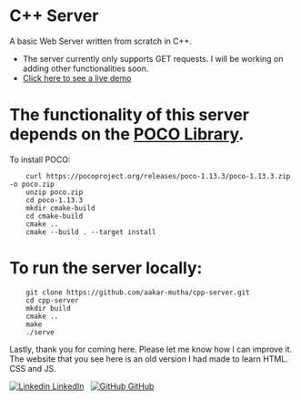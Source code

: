 # C++ Server

A basic Web Server written from scratch in C++.
* The server currently only supports GET requests. I will be working on adding other functionalities soon.
* [Click here to see a live demo](https://cpp-server.fly.dev)

# The functionality of this server depends on the [POCO Library](https://pocoproject.org).
To install POCO:
```shell
    curl https://pocoproject.org/releases/poco-1.13.3/poco-1.13.3.zip -o poco.zip
    unzip poco.zip
    cd poco-1.13.3
    mkdir cmake-build
    cd cmake-build
    cmake .. 
    cmake --build . --target install
```

# To run the server locally:
```shell
    git clone https://github.com/aakar-mutha/cpp-server.git
    cd cpp-server
    mkdir build
    cmake ..
    make
    ./serve

```

Lastly, thank you for coming here. Please let me know how I can improve it. The website that you see here is an old version I had made to learn HTML. CSS and JS. 

[![Linkedin](https://i.sstatic.net/gVE0j.png) LinkedIn](https://www.linkedin.com/in/aakar-mutha)
&nbsp;
[![GitHub](https://i.sstatic.net/tskMh.png) GitHub](https://github.com/aakar-mutha)